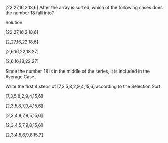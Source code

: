  [22,27,16,2,18,6]  After the array is sorted, which of the following cases does the number 18 fall into?


Solution:

[22,27,16,2,18,6] 

[2,27,16,22,18,6] 

[2,6,16,22,18,27] 

[2,6,16,18,22,27] 

Since the number 18 is in the middle of the series, it is included in the Average Case.


Write the first 4 steps of [7,3,5,8,2,9,4,15,6] according to the Selection Sort.

[7,3,5,8,2,9,4,15,6]  

[2,3,5,8,7,9,4,15,6] 

[2,3,4,8,7,9,5,15,6] 

[2,3,4,5,7,9,8,15,6] 

[2,3,4,5,6,9,8,15,7] 

